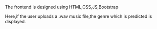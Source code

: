 The frontend is designed using HTML,CSS,JS,Bootstrap

Here,if the user uploads a .wav music file,the genre which is predicted is displayed.
